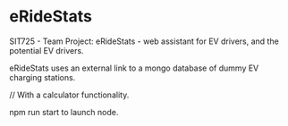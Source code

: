 # eRideStats
SIT725 - Team Project: eRideStats - web assistant for EV drivers, and the potential EV drivers.

eRideStats uses an external link to a mongo database of dummy EV charging stations. 

// With a calculator functionality.

npm run start to launch node.
